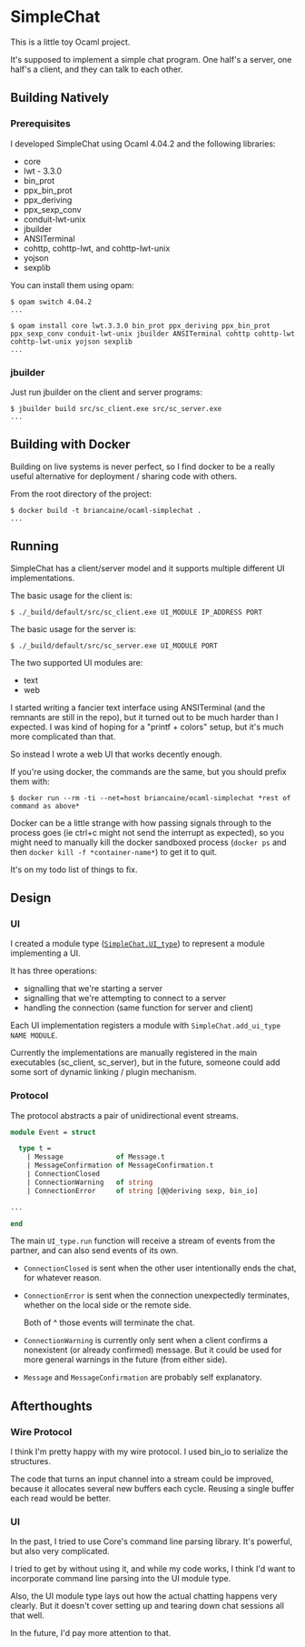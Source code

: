 # SimpleChat

This is a little toy Ocaml project.

It's supposed to implement a simple chat program. One half's a server, one half's a client, and they can talk to each other.

## Building Natively

### Prerequisites

I developed SimpleChat using Ocaml 4.04.2 and the following libraries:
* core
* lwt - 3.3.0
* bin_prot
* ppx_bin_prot
* ppx_deriving
* ppx_sexp_conv
* conduit-lwt-unix
* jbuilder
* ANSITerminal
* cohttp, cohttp-lwt, and cohttp-lwt-unix
* yojson
* sexplib

You can install them using opam:
```
$ opam switch 4.04.2
...
```

```
$ opam install core lwt.3.3.0 bin_prot ppx_deriving ppx_bin_prot ppx_sexp_conv conduit-lwt-unix jbuilder ANSITerminal cohttp cohttp-lwt cohttp-lwt-unix yojson sexplib
...
```

### jbuilder

Just run jbuilder on the client and server programs:
```
$ jbuilder build src/sc_client.exe src/sc_server.exe
...
```

## Building with Docker

Building on live systems is never perfect, so I find docker to be a really useful alternative for deployment / sharing code with others.

From the root directory of the project:
```
$ docker build -t briancaine/ocaml-simplechat .
...
```

## Running

SimpleChat has a client/server model and it supports multiple different UI implementations.

The basic usage for the client is:
```
$ ./_build/default/src/sc_client.exe UI_MODULE IP_ADDRESS PORT
```

The basic usage for the server is:
```
$ ./_build/default/src/sc_server.exe UI_MODULE PORT
```

The two supported UI modules are:
* text
* web

I started writing a fancier text interface using ANSITerminal (and the remnants are still in the repo), but it turned out to be much harder than I expected. I was kind of hoping for a "printf + colors" setup, but it's much more complicated than that.

So instead I wrote a web UI that works decently enough.

If you're using docker, the commands are the same, but you should prefix them with:
```
$ docker run --rm -ti --net=host briancaine/ocaml-simplechat *rest of command as above*
```

Docker can be a little strange with how passing signals through to the process goes (ie ctrl+c might not send the interrupt as expected), so you might need to manually kill the docker sandboxed process (`docker ps` and then `docker kill -f *container-name*`) to get it to quit.

It's on my todo list of things to fix.

## Design

### UI

I created a module type ([`SimpleChat.UI_type`](https://github.com/briancaine/ocaml-simplechat/blob/4915eaca5b938aef8ed0c8c73190118bfac73c1f/src/SimpleChat.ml#L8)) to represent a module implementing a UI.

It has three operations:
* signalling that we're starting a server
* signalling that we're attempting to connect to a server
* handling the connection (same function for server and client)

Each UI implementation registers a module with `SimpleChat.add_ui_type NAME MODULE`.

Currently the implementations are manually registered in the main executables (sc_client, sc_server), but in the future, someone could add some sort of dynamic linking / plugin mechanism.

### Protocol

The protocol abstracts a pair of unidirectional event streams.

```ocaml
module Event = struct

  type t =
    | Message             of Message.t
    | MessageConfirmation of MessageConfirmation.t
    | ConnectionClosed
    | ConnectionWarning   of string
    | ConnectionError     of string [@@deriving sexp, bin_io]

...

end
```

The main `UI_type.run` function will receive a stream of events from the partner, and can also send events of its own.

* `ConnectionClosed` is sent when the other user intentionally ends the chat, for whatever reason.
* `ConnectionError` is sent when the connection unexpectedly terminates, whether on the local side or the remote side.

  Both of ^ those events will terminate the chat.

* `ConnectionWarning` is currently only sent when a client confirms a nonexistent (or already confirmed) message. But it could be used for more general warnings in the future (from either side).

* `Message` and `MessageConfirmation` are probably self explanatory.

## Afterthoughts

### Wire Protocol

I think I'm pretty happy with my wire protocol. I used bin_io to serialize the structures.

The code that turns an input channel into a stream could be improved, because it allocates several new buffers each cycle. Reusing a single buffer each read would be better.

### UI

In the past, I tried to use Core's command line parsing library. It's powerful, but also very complicated.

I tried to get by without using it, and while my code works, I think I'd want to incorporate command line parsing into the UI module type.

Also, the UI module type lays out how the actual chatting happens very clearly. But it doesn't cover setting up and tearing down chat sessions all that well.

In the future, I'd pay more attention to that.

